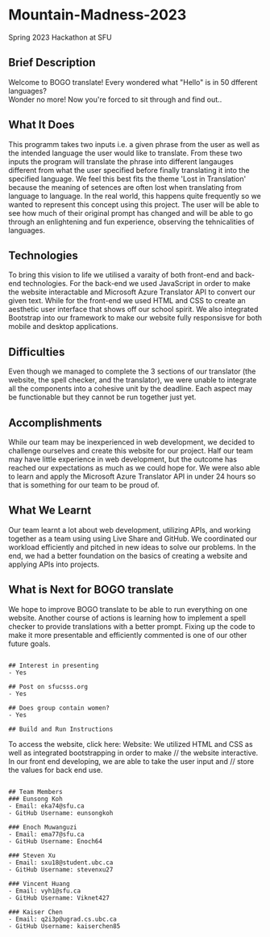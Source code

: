 # Mountain-Madness-2023
Spring 2023 Hackathon at SFU

## Brief Description
Welcome to BOGO translate! Every wondered what "Hello" is in 50 dfferent languages?<br />
Wonder no more! Now you're forced to sit through and find out..

## What It Does
This programm takes two inputs i.e. a given phrase from the user as well as the intended language the user would like to translate. From these two inputs the program will translate the phrase into different langauges different from what the user specified before finally translating it into the specified language. We feel this best fits the theme 'Lost in Translation' because the meaning of setences are often lost when translating from language to language. In the real world, this happens quite frequently so we wanted to represent this concept using this project. The user will be able to see how much of their original prompt has changed and will be able to go through an enlightening and fun experience, observing the tehnicalities of languages.

## Technologies 
To bring this vision to life we utilised a varaity of both front-end and back-end technologies. For the back-end we used JavaScript in order to make the website interactable and Microsoft Azure Translator API to convert our given text. While for the front-end we used HTML and CSS to create an aesthetic user interface that shows off our school spirit. We also integrated Bootstrap into our framework to make our website fully responsisve for both mobile and desktop applications.

## Difficulties
Even though we managed to complete the 3 sections of our translator (the website, the spell checker, and the translator), we were unable to integrate all the components into a cohesive unit by the deadline. Each aspect may be functionable but they cannot be run together just yet.

## Accomplishments
While our team may be inexperienced in web development, we decided to challenge ourselves and create this website for our project. Half our team may have little experience in web development, but the outcome has reached our expectations as much as we could hope for. We were also able to learn and apply the Microsoft Azure Translator API in under 24 hours so that is something for our team to be proud of.

## What We Learnt
Our team learnt a lot about web development, utilizing APIs, and working together as a team using using Live Share and GitHub. We coordinated our workload efficiently and pitched in new ideas to solve our problems. In the end, we had a better foundation on the basics of creating a website and applying APIs into projects.

## What is Next for BOGO translate
We hope to improve BOGO translate to be able to run everything on one website. Another course of actions is learning how to implement a spell checker to provide translations with a better prompt. Fixing up the code to make it more presentable and efficiently commented is one of our other future goals.



```

## Interest in presenting
- Yes

## Post on sfucsss.org
- Yes

## Does group contain women?
- Yes

## Build and Run Instructions
```
To access the website, click here: 
Website: We utilized HTML and CSS as well as integrated bootstrapping in order to make
// the website interactive. In our front end developing, we are able to take the user input and
// store the values for back end use. 
```

## Team Members
### Eunsong Koh
- Email: eka74@sfu.ca
- GitHub Username: eunsongkoh

### Enoch Muwanguzi
- Email: ema77@sfu.ca
- GitHub Username: Enoch64

### Steven Xu
- Email: sxu18@student.ubc.ca
- GitHub Username: stevenxu27

### Vincent Huang
- Email: vyh1@sfu.ca
- GitHub Username: Viknet427

### Kaiser Chen
- Email: q2i3p@ugrad.cs.ubc.ca
- GitHub Username: kaiserchen85
